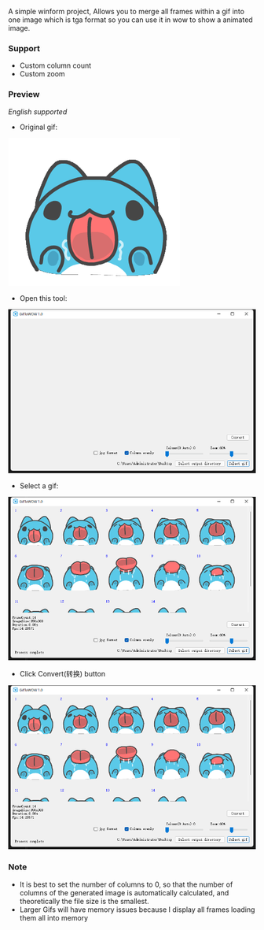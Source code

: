 A simple winform project, Allows you to merge all frames within a gif into one image which is tga format so you can use it in wow to show a animated image.

### Support
- Custom column count
- Custom zoom

### Preview
*English supported*
- Original gif:

![Original gif](preview/test.gif)

- Open this tool:

![Open this tool](preview/preview.png)

- Select a gif:

![Select a gif](preview/preview_selectgif.png)

- Click Convert(转换) button

![Convert](preview/preview_selectgif.png)


### Note
- It is best to set the number of columns to 0, so that the number of columns of the generated image is automatically calculated, and theoretically the file size is the smallest.
- Larger Gifs will have memory issues because I display all frames loading them all into memory
